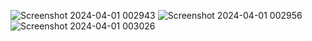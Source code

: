 ![Screenshot 2024-04-01 002943](https://github.com/shadyashraf174/rock_paper_scissore/assets/97650533/28cfa4a8-9cba-4e5d-bf31-144e544ad1cd)  ![Screenshot 2024-04-01 002956](https://github.com/shadyashraf174/rock_paper_scissore/assets/97650533/86217e74-3a70-49d4-9b8e-306bc2f030e0)  ![Screenshot 2024-04-01 003026](https://github.com/shadyashraf174/rock_paper_scissore/assets/97650533/dfacec54-6d3e-481c-a81a-42c7af31cc29)

